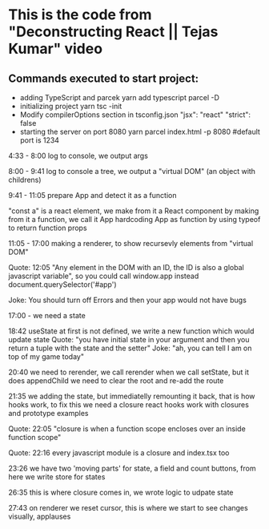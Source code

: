 # This is the code from "Deconstructing React || Tejas Kumar" video

## Commands executed to start project:
- adding TypeScript and parcek
yarn add typescript parcel -D
- initializing project
yarn tsc -init
- Modify compilerOptions section in tsconfig.json
"jsx": "react"
"strict": false
- starting the server on port 8080
yarn parcel index.html -p 8080 #default port is 1234

4:33 - 8:00 log to console, we output args

8:00 - 9:41 log to console a tree, we output a "virtual DOM" (an object with childrens)

9:41 - 11:05 prepare App and detect it as a function

"const a" is a react element, we make from it a React component by making from it a function, we call it App
hardcoding App as function by using typeof to return function props

11:05 - 17:00  making a renderer, to show recursevly elements from "virtual DOM"

Quote: 12:05 "Any element in the DOM with an ID, the ID is also a global javascript variable", so you could call window.app instead document.querySelector('#app')

Joke: You should turn off Errors and then your app would not have bugs

17:00 - we need a state

18:42 useState at first is not defined, we write a new function which would update state
Quote: "you have initial state in your argument and then you return a tuple with the state and the setter"
Joke: "ah, you can tell I am on top of my game today"

20:40 we need to rerender, we call rerender when we call setState, but it does appendChild
we need to clear the root and re-add the route

21:35 we adding the state, but immediatelly remounting it back, that is how hooks work, to fix this we need a closure
react hooks work with closures and prototype examples

Quote: 22:05 "closure is when a function scope encloses over an inside function scope"

Quote: 22:16 every javascript module is a closure and index.tsx too

23:26 we have two 'moving parts' for state, a field and count buttons, from here we write store for states

26:35 this is where closure comes in, we wrote logic to udpate state

27:43 on renderer we reset cursor, this is where we start to see changes visually, applauses

